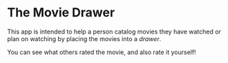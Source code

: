 # The Movie Drawer

This app is intended to help a person catalog movies they have watched or plan on watching by placing the movies into a *drawer*.

You can see what others rated the movie, and also rate it yourself!




